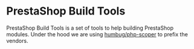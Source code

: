 # PrestaShop Build Tools

PrestaShop Build Tools is a set of tools to help building PrestaShop modules. Under the hood we are using [humbug/php-scoper](https://github.com/humbug/php-scoper) to prefix the vendors.

